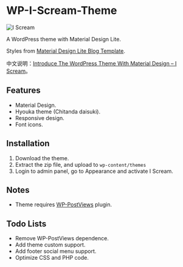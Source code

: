 # WP-I-Scream-Theme

![I Scream](https://i.imgur.com/yi61HxN.png)

A WordPress theme with Material Design Lite.

Styles from [Material Design Lite Blog Template](http://www.getmdl.io/templates/blog/index.html).

中文说明：[Introduce The WordPress Theme With Material Design – I Scream](https://simod.org/wordpress-theme-i-scream/)。

## Features

*  Material Design.
*  Hyouka theme (Chitanda daisuki).
*  Responsive design.
*  Font icons.

## Installation

1.  Download the theme.
2.  Extract the zip file, and upload to <code>wp-content/themes</code>
3.  Login to admin panel, go to Appearance and activate I Scream.

## Notes

*  Theme requires [WP-PostViews](https://wordpress.org/plugins/wp-postviews/) plugin.

## Todo Lists

*  Remove WP-PostViews dependence.
*  Add theme custom support.
*  Add footer social menu support.
*  Optimize CSS and PHP code.

